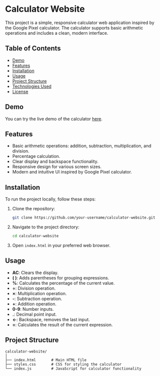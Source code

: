 # Calculator Website

This project is a simple, responsive calculator web application inspired by the Google Pixel calculator. The calculator supports basic arithmetic operations and includes a clean, modern interface.

## Table of Contents

- [Demo](#demo)
- [Features](#features)
- [Installation](#installation)
- [Usage](#usage)
- [Project Structure](#project-structure)
- [Technologies Used](#technologies-used)
- [License](#license)

## Demo

You can try the live demo of the calculator [here](#).

## Features

- Basic arithmetic operations: addition, subtraction, multiplication, and division.
- Percentage calculation.
- Clear display and backspace functionality.
- Responsive design for various screen sizes.
- Modern and intuitive UI inspired by Google Pixel calculator.

## Installation

To run the project locally, follow these steps:

1. Clone the repository:
    ```bash
    git clone https://github.com/your-username/calculator-website.git
    ```
2. Navigate to the project directory:
    ```bash
    cd calculator-website
    ```
3. Open `index.html` in your preferred web browser.

## Usage

- **AC**: Clears the display.
- **( )**: Adds parentheses for grouping expressions.
- **%**: Calculates the percentage of the current value.
- **÷**: Division operation.
- **×**: Multiplication operation.
- **-**: Subtraction operation.
- **+**: Addition operation.
- **0-9**: Number inputs.
- **.**: Decimal point input.
- **←**: Backspace, removes the last input.
- **=**: Calculates the result of the current expression.

## Project Structure

```plaintext
calculator-website/
│
├── index.html       # Main HTML file
├── styles.css       # CSS for styling the calculator
└── index.js         # JavaScript for calculator functionality
